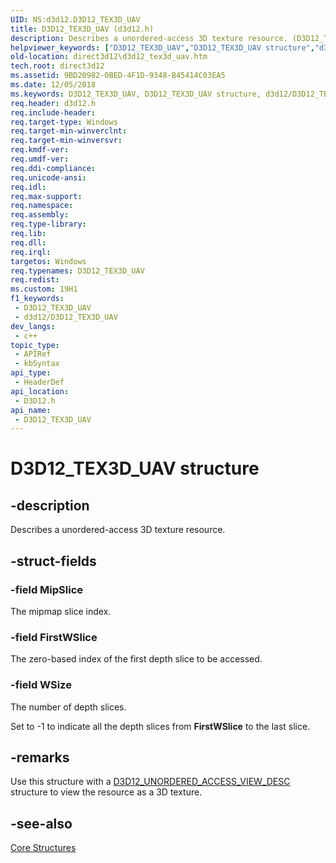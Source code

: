 ```yaml
---
UID: NS:d3d12.D3D12_TEX3D_UAV
title: D3D12_TEX3D_UAV (d3d12.h)
description: Describes a unordered-access 3D texture resource. (D3D12_TEX3D_UAV)
helpviewer_keywords: ["D3D12_TEX3D_UAV","D3D12_TEX3D_UAV structure","d3d12/D3D12_TEX3D_UAV","direct3d12.d3d12_tex3d_uav"]
old-location: direct3d12\d3d12_tex3d_uav.htm
tech.root: direct3d12
ms.assetid: 9BD20982-0BED-4F1D-9348-B45414C03EA5
ms.date: 12/05/2018
ms.keywords: D3D12_TEX3D_UAV, D3D12_TEX3D_UAV structure, d3d12/D3D12_TEX3D_UAV, direct3d12.d3d12_tex3d_uav
req.header: d3d12.h
req.include-header: 
req.target-type: Windows
req.target-min-winverclnt: 
req.target-min-winversvr: 
req.kmdf-ver: 
req.umdf-ver: 
req.ddi-compliance: 
req.unicode-ansi: 
req.idl: 
req.max-support: 
req.namespace: 
req.assembly: 
req.type-library: 
req.lib: 
req.dll: 
req.irql: 
targetos: Windows
req.typenames: D3D12_TEX3D_UAV
req.redist: 
ms.custom: 19H1
f1_keywords:
 - D3D12_TEX3D_UAV
 - d3d12/D3D12_TEX3D_UAV
dev_langs:
 - c++
topic_type:
 - APIRef
 - kbSyntax
api_type:
 - HeaderDef
api_location:
 - D3D12.h
api_name:
 - D3D12_TEX3D_UAV
---
```


# D3D12_TEX3D_UAV structure


## -description

Describes a unordered-access 3D texture resource.

## -struct-fields

### -field MipSlice

The mipmap slice index.

### -field FirstWSlice

The zero-based index of the first depth slice to be accessed.

### -field WSize

The number of depth slices.

Set to -1 to indicate all the depth slices from <b>FirstWSlice</b> to the last slice.

## -remarks

Use this structure with a <a href="/windows/desktop/api/d3d12/ns-d3d12-d3d12_unordered_access_view_desc">D3D12_UNORDERED_ACCESS_VIEW_DESC</a> structure to view the resource as a 3D texture.

## -see-also

<a href="/windows/desktop/direct3d12/direct3d-12-structures">Core Structures</a>

